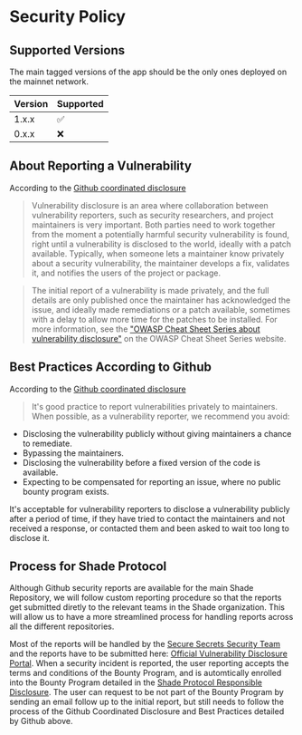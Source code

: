 # Security Policy

## Supported Versions

The main tagged versions of the app should be the only ones deployed on the mainnet network.

| Version | Supported          |
| ------- | ------------------ |
| 1.x.x   | :white_check_mark: |
| 0.x.x   | :x:                |

## About Reporting a Vulnerability

According to the [Github coordinated disclosure](https://docs.github.com/en/code-security/security-advisories/guidance-on-reporting-and-writing/about-coordinated-disclosure-of-security-vulnerabilities#about-disclosing-vulnerabilities-in-the-industry) 

> Vulnerability disclosure is an area where collaboration between vulnerability reporters, such as security researchers, and project maintainers is very important. Both parties need to work together from the moment a potentially harmful security vulnerability is found, right until a vulnerability is disclosed to the world, ideally with a patch available. Typically, when someone lets a maintainer know privately about a security vulnerability, the maintainer develops a fix, validates it, and notifies the users of the project or package.

> The initial report of a vulnerability is made privately, and the full details are only published once the maintainer has acknowledged the issue, and ideally made remediations or a patch available, sometimes with a delay to allow more time for the patches to be installed. For more information, see the ["OWASP Cheat Sheet Series about vulnerability disclosure"](https://cheatsheetseries.owasp.org/cheatsheets/Vulnerability_Disclosure_Cheat_Sheet.html#commercial-and-open-source-software) on the OWASP Cheat Sheet Series website.

## Best Practices According to Github

According to the [Github coordinated disclosure](https://docs.github.com/en/code-security/security-advisories/guidance-on-reporting-and-writing/about-coordinated-disclosure-of-security-vulnerabilities#best-practices-for-maintainers) 

> It's good practice to report vulnerabilities privately to maintainers. When possible, as a vulnerability reporter, we recommend you avoid:

- Disclosing the vulnerability publicly without giving maintainers a chance to remediate.
- Bypassing the maintainers.
- Disclosing the vulnerability before a fixed version of the code is available.
- Expecting to be compensated for reporting an issue, where no public bounty program exists.

It's acceptable for vulnerability reporters to disclose a vulnerability publicly after a period of time, if they have tried to contact the maintainers and not received a response, or contacted them and been asked to wait too long to disclose it.

## Process for Shade Protocol

Although Github security reports are available for the main Shade Repository, we will follow custom reporting procedure so that the reports get submitted diretly to the relevant teams in the Shade organization. This will allow us to have a more streamlined process for handling reports across all the different repositories.

Most of the reports will be handled by the [Secure Secrets Security Team](security@securesecrets.org) and the reports have to be submitted here: [Official Vulnerability Disclosure Portal](https://securesecrets.atlassian.net/servicedesk/customer/portal/3/group/11/create/37). When a security incident is reported, the user reporting accepts the terms and conditions of the Bounty Program, and is automtically enrolled into the Bounty Program detailed in the [Shade Protocol Responsible Disclosure](./Shade_Protocol_Resposible_Disclosure.md). The user can request to be not part of the Bounty Program by sending an email follow up to the initial report, but still needs to follow the process of the Github Coordinated Disclosure and Best Practices detailed by Github above.


